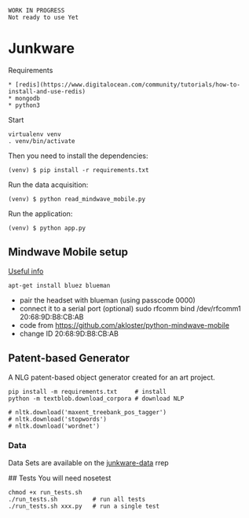 
    WORK IN PROGRESS
    Not ready to use Yet
    
# Junkware

Requirements

    * [redis](https://www.digitalocean.com/community/tutorials/how-to-install-and-use-redis)
    * mongodb
    * python3


Start

    virtualenv venv
    . venv/bin/activate

Then you need to install the dependencies:

    (venv) $ pip install -r requirements.txt

Run the data acquisition:

    (venv) $ python read_mindwave_mobile.py

Run the application:

    (venv) $ python app.py

## Mindwave Mobile setup

[Useful info](https://www.linkedin.com/groups/Using-MindWave-Mobile-on-linux-3572341.S.161360515)

    apt-get install bluez blueman

* pair the headset with blueman (using passcode 0000) 
* connect it to a serial port (optional)
    sudo rfcomm bind /dev/rfcomm1 20:68:9D:B8:CB:AB
* code from https://github.com/akloster/python-mindwave-mobile
* change ID 20:68:9D:B8:CB:AB

## Patent-based Generator

A NLG patent-based object generator created for an art project.

    pip install -m requirements.txt     # install
    python -m textblob.download_corpora # download NLP

    # nltk.download('maxent_treebank_pos_tagger')
    # nltk.download('stopwords')
    # nltk.download('wordnet')

### Data

Data Sets are available on the [junkware-data](https://github.com/clemsos/junkware-data) rrep

## Tests
You will need nosetest

    chmod +x run_tests.sh
    ./run_tests.sh          # run all tests
    ./run_tests.sh xxx.py   # run a single test

